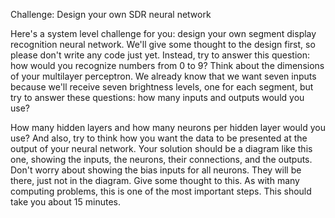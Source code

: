 Challenge: Design your own SDR neural network

Here's a system level challenge for you: design your own segment display recognition neural network. We'll give some thought to the design first, so please don't write any code just yet. Instead, try to answer this question: how would you recognize numbers from 0 to 9? Think about the dimensions of your multilayer perceptron. We already know that we want seven inputs because we'll receive seven brightness levels, one for each segment, but try to answer these questions: how many inputs and outputs would you use? 

How many hidden layers and how many neurons per hidden layer would you use? And also, try to think how you want the data to be presented at the output of your neural network. Your solution should be a diagram like this one, showing the inputs, the neurons, their connections, and the outputs. Don't worry about showing the bias inputs for all neurons. They will be there, just not in the diagram. Give some thought to this. As with many computing problems, this is one of the most important steps. This should take you about 15 minutes. 